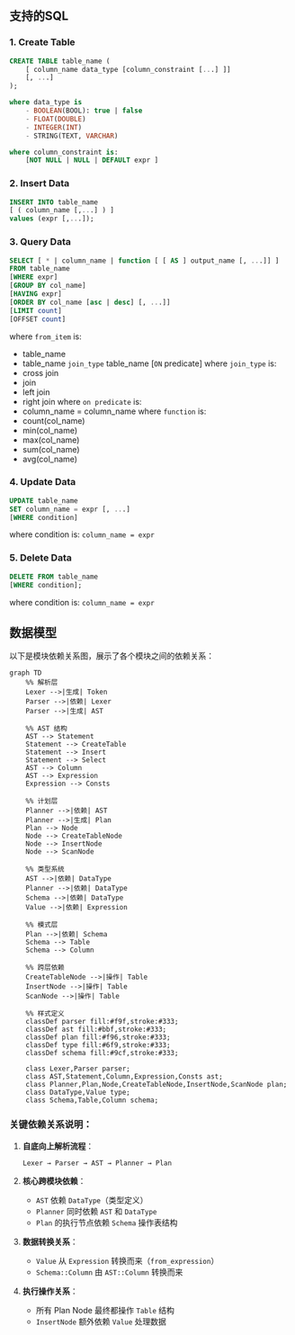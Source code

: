 
## 支持的SQL

### 1. Create Table
``` sql
CREATE TABLE table_name (
    [ column_name data_type [column_constraint [...] ]]
    [, ...]
);

where data_type is
    - BOOLEAN(BOOL): true | false
    - FLOAT(DOUBLE)
    - INTEGER(INT)
    - STRING(TEXT, VARCHAR)

where column_constraint is:
    [NOT NULL | NULL | DEFAULT expr ]
```

### 2. Insert Data
``` sql
INSERT INTO table_name
[ ( column_name [,...] ) ]
values (expr [,...]);
```

### 3. Query Data
``` sql
SELECT [ * | column_name | function [ [ AS ] output_name [, ...]] ]
FROM table_name
[WHERE expr]
[GROUP BY col_name]
[HAVING expr]
[ORDER BY col_name [asc | desc] [, ...]]
[LIMIT count]
[OFFSET count]
```
where `from_item` is:
- table_name
- table_name `join_type` table_name [`ON` predicate]
where `join_type` is:
- cross join
- join
- left join
- right join
where `on predicate` is:
- column_name = column_name
where `function` is:
- count(col_name)
- min(col_name)
- max(col_name)
- sum(col_name)
- avg(col_name)

### 4. Update Data
``` sql
UPDATE table_name
SET column_name = expr [, ...]
[WHERE condition]
```
where condition is: `column_name = expr`


### 5. Delete Data
``` sql
DELETE FROM table_name
[WHERE condition];
```

where condition is: `column_name = expr`

## 数据模型

以下是模块依赖关系图，展示了各个模块之间的依赖关系：

```mermaid
graph TD
    %% 解析层
    Lexer -->|生成| Token
    Parser -->|依赖| Lexer
    Parser -->|生成| AST
    
    %% AST 结构
    AST --> Statement
    Statement --> CreateTable
    Statement --> Insert
    Statement --> Select
    AST --> Column
    AST --> Expression
    Expression --> Consts
    
    %% 计划层
    Planner -->|依赖| AST
    Planner -->|生成| Plan
    Plan --> Node
    Node --> CreateTableNode
    Node --> InsertNode
    Node --> ScanNode
    
    %% 类型系统
    AST -->|依赖| DataType
    Planner -->|依赖| DataType
    Schema -->|依赖| DataType
    Value -->|依赖| Expression
    
    %% 模式层
    Plan -->|依赖| Schema
    Schema --> Table
    Schema --> Column
    
    %% 跨层依赖
    CreateTableNode -->|操作| Table
    InsertNode -->|操作| Table
    ScanNode -->|操作| Table
    
    %% 样式定义
    classDef parser fill:#f9f,stroke:#333;
    classDef ast fill:#bbf,stroke:#333;
    classDef plan fill:#f96,stroke:#333;
    classDef type fill:#6f9,stroke:#333;
    classDef schema fill:#9cf,stroke:#333;
    
    class Lexer,Parser parser;
    class AST,Statement,Column,Expression,Consts ast;
    class Planner,Plan,Node,CreateTableNode,InsertNode,ScanNode plan;
    class DataType,Value type;
    class Schema,Table,Column schema;
```

### 关键依赖关系说明：

1. **自底向上解析流程**：
   ```
   Lexer → Parser → AST → Planner → Plan
   ```

2. **核心跨模块依赖**：
   - `AST` 依赖 `DataType`（类型定义）
   - `Planner` 同时依赖 `AST` 和 `DataType`
   - `Plan` 的执行节点依赖 `Schema` 操作表结构

3. **数据转换关系**：
   - `Value` 从 `Expression` 转换而来（`from_expression`）
   - `Schema::Column` 由 `AST::Column` 转换而来

4. **执行操作关系**：
   - 所有 Plan Node 最终都操作 `Table` 结构
   - `InsertNode` 额外依赖 `Value` 处理数据


